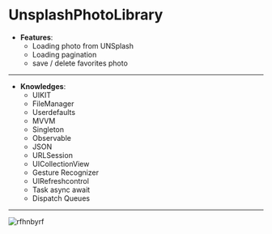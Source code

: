 # UnsplashPhotoLibrary

* **Features**:
  * Loading photo from UNSplash
  * Loading pagination
  * save / delete favorites photo
  

___
* **Knowledges**:
  * UIKIT
  * FileManager
  * Userdefaults
  * MVVM
  * Singleton
  * Observable
  * JSON
  * URLSession
  * UICollectionView
  * Gesture Recognizer
  * UIRefreshcontrol
  * Task async await
  * Dispatch Queues
  
  

___

![rfhnbyrf](Simulator.gif)
